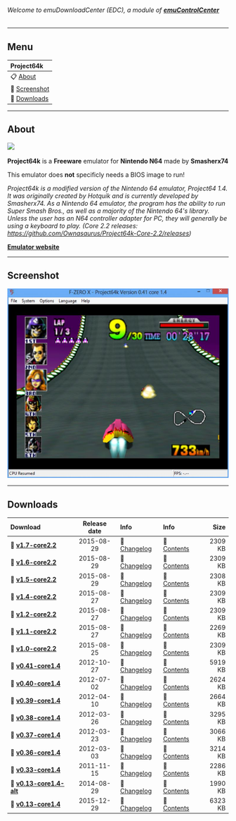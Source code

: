 ###### Welcome to emuDownloadCenter (EDC), a module of [**emuControlCenter**](https://github.com/PhoenixInteractiveNL/emuControlCenter/wiki/)
***
## Menu
| **Project64k** |
|:---------|
| :clipboard: [About](#about) |
| :sunrise: [Screenshot](#screenshot) |
| :floppy_disk: [Downloads](#downloads) |
***
## About
![](https://github.com/PhoenixInteractiveNL/edc-masterhook/wiki/images_emulator/project64k_logo_200.jpg)

**Project64k** is a **Freeware** emulator for **Nintendo N64** made by **Smasherx74**

This emulator does **not** specificly needs a BIOS image to run!

_Project64k is a modified version of the Nintendo 64 emulator, Project64 1.4. It was originally created by Hotquik and is currently developed by Smasherx74. As a Nintendo 64 emulator, the program has the ability to run Super Smash Bros., as well as a majority of the Nintendo 64's library. Unless the user has an N64 controller adapter for PC, they will generally be using a keyboard to play. (Core 2.2 releases: https://github.com/Ownasaurus/Project64k-Core-2.2/releases)_

[**Emulator website**](http://pj64k.blogspot.nl/)
***
## Screenshot
![](https://raw.githubusercontent.com/PhoenixInteractiveNL/edc-masterhook/master/downloadhooks/project64k/project64k_screen.jpg)
***
## Downloads
| Download | Release date  | Info       | Info       | Size       |
|:---------|:-------------:|:-----------|:-----------|-----------:|
| :floppy_disk: [**v1.7-core2.2**](https://github.com/PhoenixInteractiveNL/edc-repo0002/raw/master/project64k/1.7-core2.2.7z) | 2015-08-29 | :page_facing_up: [Changelog](https://github.com/PhoenixInteractiveNL/edc-repo0002/blob/master/project64k/1.7-core2.2_changelog.txt) | :mag_right: [Contents](https://github.com/PhoenixInteractiveNL/edc-repo0002/blob/master/project64k/1.7-core2.2_contents.txt) | 2309 KB |
| :floppy_disk: [**v1.6-core2.2**](https://github.com/PhoenixInteractiveNL/edc-repo0002/raw/master/project64k/1.6-core2.2.7z) | 2015-08-29 | :page_facing_up: [Changelog](https://github.com/PhoenixInteractiveNL/edc-repo0002/blob/master/project64k/1.6-core2.2_changelog.txt) | :mag_right: [Contents](https://github.com/PhoenixInteractiveNL/edc-repo0002/blob/master/project64k/1.6-core2.2_contents.txt) | 2309 KB |
| :floppy_disk: [**v1.5-core2.2**](https://github.com/PhoenixInteractiveNL/edc-repo0002/raw/master/project64k/1.5-core2.2.7z) | 2015-08-29 | :page_facing_up: [Changelog](https://github.com/PhoenixInteractiveNL/edc-repo0002/blob/master/project64k/1.5-core2.2_changelog.txt) | :mag_right: [Contents](https://github.com/PhoenixInteractiveNL/edc-repo0002/blob/master/project64k/1.5-core2.2_contents.txt) | 2308 KB |
| :floppy_disk: [**v1.4-core2.2**](https://github.com/PhoenixInteractiveNL/edc-repo0002/raw/master/project64k/1.4-core2.2.7z) | 2015-08-27 | :page_facing_up: [Changelog](https://github.com/PhoenixInteractiveNL/edc-repo0002/blob/master/project64k/1.4-core2.2_changelog.txt) | :mag_right: [Contents](https://github.com/PhoenixInteractiveNL/edc-repo0002/blob/master/project64k/1.4-core2.2_contents.txt) | 2309 KB |
| :floppy_disk: [**v1.2-core2.2**](https://github.com/PhoenixInteractiveNL/edc-repo0002/raw/master/project64k/1.2-core2.2.7z) | 2015-08-27 | :page_facing_up: [Changelog](https://github.com/PhoenixInteractiveNL/edc-repo0002/blob/master/project64k/1.2-core2.2_changelog.txt) | :mag_right: [Contents](https://github.com/PhoenixInteractiveNL/edc-repo0002/blob/master/project64k/1.2-core2.2_contents.txt) | 2309 KB |
| :floppy_disk: [**v1.1-core2.2**](https://github.com/PhoenixInteractiveNL/edc-repo0002/raw/master/project64k/1.1-core2.2.7z) | 2015-08-27 | :page_facing_up: [Changelog](https://github.com/PhoenixInteractiveNL/edc-repo0002/blob/master/project64k/1.1-core2.2_changelog.txt) | :mag_right: [Contents](https://github.com/PhoenixInteractiveNL/edc-repo0002/blob/master/project64k/1.1-core2.2_contents.txt) | 2269 KB |
| :floppy_disk: [**v1.0-core2.2**](https://github.com/PhoenixInteractiveNL/edc-repo0002/raw/master/project64k/1.0-core2.2.7z) | 2015-08-25 | :page_facing_up: [Changelog](https://github.com/PhoenixInteractiveNL/edc-repo0002/blob/master/project64k/1.0-core2.2_changelog.txt) | :mag_right: [Contents](https://github.com/PhoenixInteractiveNL/edc-repo0002/blob/master/project64k/1.0-core2.2_contents.txt) | 2309 KB |
| :floppy_disk: [**v0.41-core1.4**](https://github.com/PhoenixInteractiveNL/edc-repo0002/raw/master/project64k/0.41-core1.4.7z) | 2012-10-27 | :page_facing_up: [Changelog](https://github.com/PhoenixInteractiveNL/edc-repo0002/blob/master/project64k/0.41-core1.4_changelog.txt) | :mag_right: [Contents](https://github.com/PhoenixInteractiveNL/edc-repo0002/blob/master/project64k/0.41-core1.4_contents.txt) | 5919 KB |
| :floppy_disk: [**v0.40-core1.4**](https://github.com/PhoenixInteractiveNL/edc-repo0002/raw/master/project64k/0.40-core1.4.7z) | 2012-07-02 | :page_facing_up: [Changelog](https://github.com/PhoenixInteractiveNL/edc-repo0002/blob/master/project64k/0.40-core1.4_changelog.txt) | :mag_right: [Contents](https://github.com/PhoenixInteractiveNL/edc-repo0002/blob/master/project64k/0.40-core1.4_contents.txt) | 2624 KB |
| :floppy_disk: [**v0.39-core1.4**](https://github.com/PhoenixInteractiveNL/edc-repo0002/raw/master/project64k/0.39-core1.4.7z) | 2012-04-10 | :page_facing_up: [Changelog](https://github.com/PhoenixInteractiveNL/edc-repo0002/blob/master/project64k/0.39-core1.4_changelog.txt) | :mag_right: [Contents](https://github.com/PhoenixInteractiveNL/edc-repo0002/blob/master/project64k/0.39-core1.4_contents.txt) | 2664 KB |
| :floppy_disk: [**v0.38-core1.4**](https://github.com/PhoenixInteractiveNL/edc-repo0002/raw/master/project64k/0.38-core1.4.7z) | 2012-03-26 | :page_facing_up: [Changelog](https://github.com/PhoenixInteractiveNL/edc-repo0002/blob/master/project64k/0.38-core1.4_changelog.txt) | :mag_right: [Contents](https://github.com/PhoenixInteractiveNL/edc-repo0002/blob/master/project64k/0.38-core1.4_contents.txt) | 3295 KB |
| :floppy_disk: [**v0.37-core1.4**](https://github.com/PhoenixInteractiveNL/edc-repo0002/raw/master/project64k/0.37-core1.4.7z) | 2012-03-23 | :page_facing_up: [Changelog](https://github.com/PhoenixInteractiveNL/edc-repo0002/blob/master/project64k/0.37-core1.4_changelog.txt) | :mag_right: [Contents](https://github.com/PhoenixInteractiveNL/edc-repo0002/blob/master/project64k/0.37-core1.4_contents.txt) | 3066 KB |
| :floppy_disk: [**v0.36-core1.4**](https://github.com/PhoenixInteractiveNL/edc-repo0002/raw/master/project64k/0.36-core1.4.7z) | 2012-03-03 | :page_facing_up: [Changelog](https://github.com/PhoenixInteractiveNL/edc-repo0002/blob/master/project64k/0.36-core1.4_changelog.txt) | :mag_right: [Contents](https://github.com/PhoenixInteractiveNL/edc-repo0002/blob/master/project64k/0.36-core1.4_contents.txt) | 3214 KB |
| :floppy_disk: [**v0.33-core1.4**](https://github.com/PhoenixInteractiveNL/edc-repo0002/raw/master/project64k/0.33-core1.4.7z) | 2011-11-15 | :page_facing_up: [Changelog](https://github.com/PhoenixInteractiveNL/edc-repo0002/blob/master/project64k/0.33-core1.4_changelog.txt) | :mag_right: [Contents](https://github.com/PhoenixInteractiveNL/edc-repo0002/blob/master/project64k/0.33-core1.4_contents.txt) | 2286 KB |
| :floppy_disk: [**v0.13-core1.4-alt**](https://github.com/PhoenixInteractiveNL/edc-repo0002/raw/master/project64k/0.13-core1.4-alt.7z) | 2014-08-29 | :page_facing_up: [Changelog](https://github.com/PhoenixInteractiveNL/edc-repo0002/blob/master/project64k/0.13-core1.4-alt_changelog.txt) | :mag_right: [Contents](https://github.com/PhoenixInteractiveNL/edc-repo0002/blob/master/project64k/0.13-core1.4-alt_contents.txt) | 1990 KB |
| :floppy_disk: [**v0.13-core1.4**](https://github.com/PhoenixInteractiveNL/edc-repo0002/raw/master/project64k/0.13-core1.4.7z) | 2015-12-29 | :page_facing_up: [Changelog](https://github.com/PhoenixInteractiveNL/edc-repo0002/blob/master/project64k/0.13-core1.4_changelog.txt) | :mag_right: [Contents](https://github.com/PhoenixInteractiveNL/edc-repo0002/blob/master/project64k/0.13-core1.4_contents.txt) | 6323 KB |

